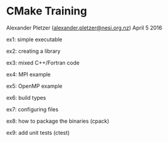 CMake Training
==============

Alexander Pletzer (alexander.pletzer@nesi.org.nz)
April 5 2016

ex1: simple executable

ex2: creating a library 

ex3: mixed C++/Fortran code

ex4: MPI example

ex5: OpenMP example

ex6: build types

ex7: configuring files

ex8: how to package the binaries (cpack)

ex9: add unit tests (ctest)
